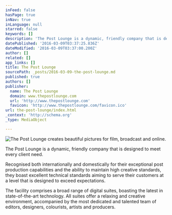 ```yaml
---
inFeed: false
hasPage: true
inNav: true
inLanguage: null
starred: false
keywords: []
description: 'The Post Lounge is a dynamic, friendly company that is designed to meet every client need.'
datePublished: '2016-03-09T03:37:25.836Z'
dateModified: '2016-03-09T03:37:00.200Z'
author: []
related: []
app_links: []
title: The Post Lounge
sourcePath: _posts/2016-03-09-the-post-lounge.md
published: true
authors: []
publisher:
  name: The Post Lounge
  domain: www.thepostlounge.com
  url: 'http://www.thepostlounge.com'
  favicon: 'http://www.thepostlounge.com/favicon.ico'
url: the-post-lounge/index.html
_context: 'http://schema.org'
_type: MediaObject

---
```

![The Post Lounge creates beautiful pictures for film, broadcast and online.](https://s3-us-west-2.amazonaws.com/the-grid-img/p/b85dac16ce773a6f66f8059a1d97213d1c04794c.png)

The Post Lounge is a dynamic, friendly company that is designed to meet every client need.

Recognised both internationally and domestically for their exceptional post production capabilities and the ability to maintain high creative standards, they boast excellent technical standards aiming to serve their customers at a level that is designed to exceed expectations.

The facility comprises a broad range of digital suites, boasting the latest in state-of-the-art technology. All suites offer a relaxing and creative environment, accompanied by the most dedicated and talented team of editors, designers, colourists, artists and producers.